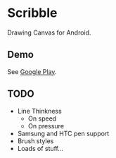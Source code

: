 Scribble
========

Drawing Canvas for Android.

Demo
----

See [Google Play][1].

TODO
----

 * Line Thinkness
   * On speed
   * On pressure
 * Samsung and HTC pen support
 * Brush styles
 * Loads of stuff...

[1]: https://play.google.com/store/apps/details?id=com.github.alexrichards.scribble
